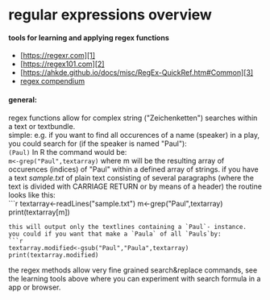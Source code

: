 # regular expressions overview
#### tools for learning and applying regex functions
- [https://regexr.com][1]
- [https://regex101.com][2]
- [https://ahkde.github.io/docs/misc/RegEx-QuickRef.htm#Common][3]
- [regex compendium][4]
#### general:
regex functions allow for complex string ("Zeichenketten") searches within a text or textbundle.  
simple: e.g. if you want to find all occurences of a name (speaker) in a play, you could search for (if the speaker is named "Paul"):  
`(Paul)` In R the command would be:  
`m<-grep("Paul",textarray)` where m will be the resulting array of occurences (indices) of "Paul" within a defined array of strings. if you have a text *sample.txt* of plain text consisting of several paragraphs (where the text is divided with CARRIAGE RETURN or by means of a header) the routine looks like this:  
\`\`\`r
textarray\<-readLines("sample.txt")
m\<-grep("Paul",textarray)
print(textarray[m])

	this will output only the textlines containing a `Paul`- instance.   
	you could if you want that make a `Paula` of all `Pauls`by:   
	```r
	textarray.modified<-gsub("Paul","Paula",textarray)
	print(textarray.modified)
	

the regex methods allow very fine grained search&replace commands, see the learning tools above where you can experiment with search formula in a app or browser.

[1]:	https://regexr.com
[2]:	https://regex101.com
[3]:	https://ahkde.github.io/docs/misc/RegEx-QuickRef.htm#Common
[4]:	https://pubs.opengroup.org/onlinepubs/9699919799/basedefs/V1_chap09.html